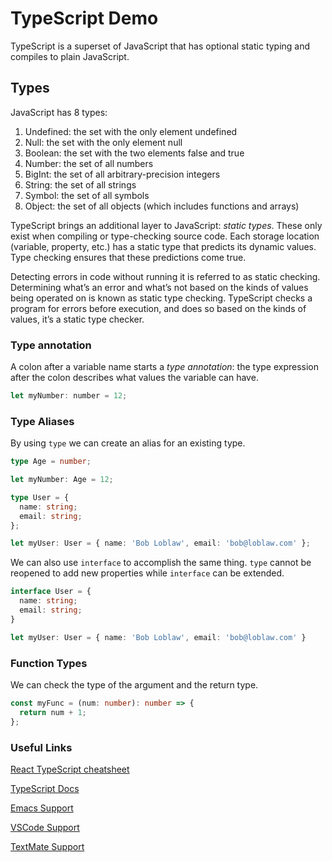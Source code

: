 # TypeScript Demo

TypeScript is a superset of JavaScript that has optional static typing and compiles to plain JavaScript.

## Types

JavaScript has 8 types:

1. Undefined: the set with the only element undefined
2. Null: the set with the only element null
3. Boolean: the set with the two elements false and true
4. Number: the set of all numbers
5. BigInt: the set of all arbitrary-precision integers
6. String: the set of all strings
7. Symbol: the set of all symbols
8. Object: the set of all objects (which includes functions and arrays)

TypeScript brings an additional layer to JavaScript: _static types_. These only exist when compiling or type-checking source code. Each storage location (variable, property, etc.) has a static type that predicts its dynamic values. Type checking ensures that these predictions come true.

Detecting errors in code without running it is referred to as static checking. Determining what’s an error and what’s not based on the kinds of values being operated on is known as static type checking. TypeScript checks a program for errors before execution, and does so based on the kinds of values, it’s a static type checker.

### Type annotation

A colon after a variable name starts a _type annotation_: the type expression after the colon describes what values the variable can have.

```javascript
let myNumber: number = 12;
```

### Type Aliases

By using `type` we can create an alias for an existing type.

```typescript
type Age = number;

let myNumber: Age = 12;
```

```typescript
type User = {
  name: string;
  email: string;
};

let myUser: User = { name: 'Bob Loblaw', email: 'bob@loblaw.com' };
```

We can also use `interface` to accomplish the same thing. `type` cannot be reopened to add new properties while `interface` can be extended.

```typescript
interface User = {
  name: string;
  email: string;
}

let myUser: User = { name: 'Bob Loblaw', email: 'bob@loblaw.com' }
```

### Function Types

We can check the type of the argument and the return type.

```typescript
const myFunc = (num: number): number => {
  return num + 1;
};
```

### Useful Links
[React TypeScript cheatsheet](https://react-typescript-cheatsheet.netlify.app/docs/basic/setup/)

[TypeScript Docs](https://www.typescriptlang.org/docs/)

[Emacs Support](https://github.com/emacs-typescript/typescript.el)

[VSCode Support](https://code.visualstudio.com/docs/languages/typescript)

[TextMate Support](https://github.com/stanger/TypeScript-TextMate)
